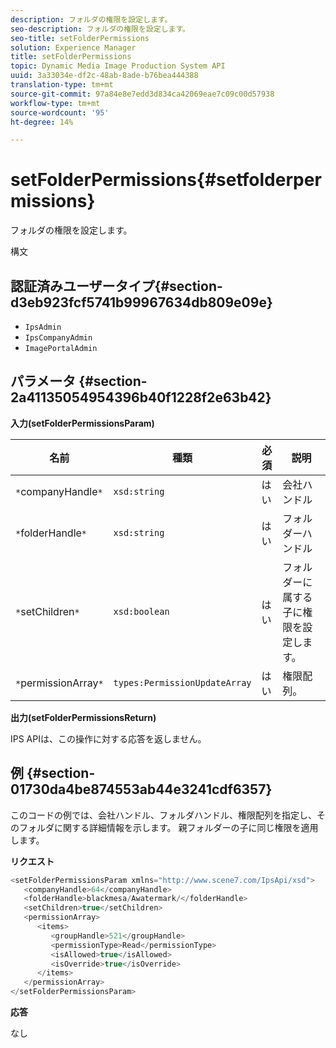 ```yaml
---
description: フォルダの権限を設定します。
seo-description: フォルダの権限を設定します。
seo-title: setFolderPermissions
solution: Experience Manager
title: setFolderPermissions
topic: Dynamic Media Image Production System API
uuid: 3a33034e-df2c-48ab-8ade-b76bea444388
translation-type: tm+mt
source-git-commit: 97a84e8e7edd3d834ca42069eae7c09c00d57938
workflow-type: tm+mt
source-wordcount: '95'
ht-degree: 14%

---
```



# setFolderPermissions{#setfolderpermissions}

フォルダの権限を設定します。

構文

## 認証済みユーザータイプ{#section-d3eb923fcf5741b99967634db809e09e}

* `IpsAdmin`
* `IpsCompanyAdmin`
* `ImagePortalAdmin`

## パラメータ {#section-2a41135054954396b40f1228f2e63b42}

**入力(setFolderPermissionsParam)**

| 名前 | 種類 | 必須 | 説明 |
|---|---|---|---|
| `*`companyHandle`*` | `xsd:string` | はい | 会社ハンドル |
| `*`folderHandle`*` | `xsd:string` | はい | フォルダーハンドル |
| `*`setChildren`*` | `xsd:boolean` | はい | フォルダーに属する子に権限を設定します。 |
| `*`permissionArray`*` | `types:PermissionUpdateArray` | はい | 権限配列。 |

**出力(setFolderPermissionsReturn)**

IPS APIは、この操作に対する応答を返しません。

## 例 {#section-01730da4be874553ab44e3241cdf6357}

このコードの例では、会社ハンドル、フォルダハンドル、権限配列を指定し、そのフォルダに関する詳細情報を示します。 親フォルダーの子に同じ権限を適用します。

**リクエスト**

```java
<setFolderPermissionsParam xmlns="http://www.scene7.com/IpsApi/xsd">
   <companyHandle>64</companyHandle>
   <folderHandle>blackmesa/Awatermark/</folderHandle>
   <setChildren>true</setChildren>
   <permissionArray>
      <items>
         <groupHandle>521</groupHandle>
         <permissionType>Read</permissionType>
         <isAllowed>true</isAllowed>
         <isOverride>true</isOverride>
      </items>
   </permissionArray>
</setFolderPermissionsParam>
```

**応答**

なし
